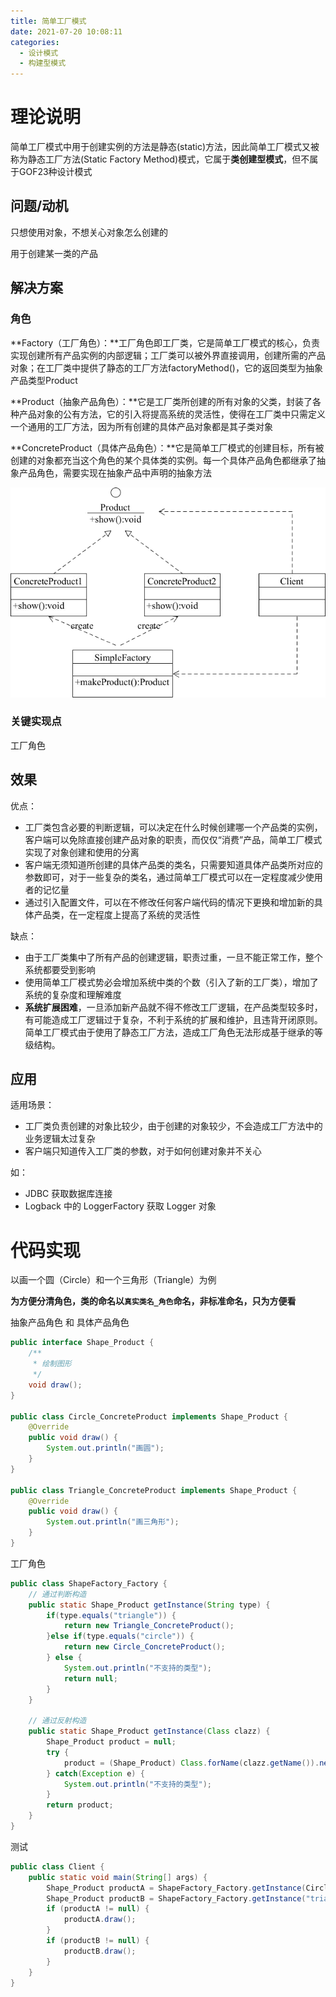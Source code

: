 ```yaml
---
title: 简单工厂模式
date: 2021-07-20 10:08:11
categories:
  - 设计模式
  - 构建型模式
---
```


# 理论说明

简单工厂模式中用于创建实例的方法是静态(static)方法，因此简单工厂模式又被称为静态工厂方法(Static Factory Method)模式，它属于**类创建型模式**，但不属于GOF23种设计模式

## 问题/动机

只想使用对象，不想关心对象怎么创建的

用于创建某一类的产品

## 解决方案

### 角色

**Factory（工厂角色）：**工厂角色即工厂类，它是简单工厂模式的核心，负责实现创建所有产品实例的内部逻辑；工厂类可以被外界直接调用，创建所需的产品对象；在工厂类中提供了静态的工厂方法factoryMethod()，它的返回类型为抽象产品类型Product

**Product（抽象产品角色）：**它是工厂类所创建的所有对象的父类，封装了各种产品对象的公有方法，它的引入将提高系统的灵活性，使得在工厂类中只需定义一个通用的工厂方法，因为所有创建的具体产品对象都是其子类对象

**ConcreteProduct（具体产品角色）：**它是简单工厂模式的创建目标，所有被创建的对象都充当这个角色的某个具体类的实例。每一个具体产品角色都继承了抽象产品角色，需要实现在抽象产品中声明的抽象方法

![简单工厂模式的结构图](简单工厂模式\5-200ZQ64244445.png)

### 关键实现点

工厂角色

## 效果

优点：

- 工厂类包含必要的判断逻辑，可以决定在什么时候创建哪一个产品类的实例，客户端可以免除直接创建产品对象的职责，而仅仅“消费”产品，简单工厂模式实现了对象创建和使用的分离
- 客户端无须知道所创建的具体产品类的类名，只需要知道具体产品类所对应的参数即可，对于一些复杂的类名，通过简单工厂模式可以在一定程度减少使用者的记忆量
- 通过引入配置文件，可以在不修改任何客户端代码的情况下更换和增加新的具体产品类，在一定程度上提高了系统的灵活性

缺点：

- 由于工厂类集中了所有产品的创建逻辑，职责过重，一旦不能正常工作，整个系统都要受到影响
- 使用简单工厂模式势必会增加系统中类的个数（引入了新的工厂类），增加了系统的复杂度和理解难度
- **系统扩展困难**，一旦添加新产品就不得不修改工厂逻辑，在产品类型较多时，有可能造成工厂逻辑过于复杂，不利于系统的扩展和维护，且违背开闭原则。
  简单工厂模式由于使用了静态工厂方法，造成工厂角色无法形成基于继承的等级结构。

## 应用

适用场景：

- 工厂类负责创建的对象比较少，由于创建的对象较少，不会造成工厂方法中的业务逻辑太过复杂
- 客户端只知道传入工厂类的参数，对于如何创建对象并不关心

如：

- JDBC 获取数据库连接
- Logback 中的 LoggerFactory 获取 Logger 对象

# 代码实现

以画一个圆（Circle）和一个三角形（Triangle）为例

**为方便分清角色，类的命名以`真实类名_角色`命名，非标准命名，只为方便看**

抽象产品角色 和 具体产品角色

```java
public interface Shape_Product {
    /**
     * 绘制图形
     */
    void draw();
}

public class Circle_ConcreteProduct implements Shape_Product {
    @Override
    public void draw() {
        System.out.println("画圆");
    }
}

public class Triangle_ConcreteProduct implements Shape_Product {
    @Override
    public void draw() {
        System.out.println("画三角形");
    }
}
```

工厂角色

```java
public class ShapeFactory_Factory {
    // 通过判断构造
    public static Shape_Product getInstance(String type) {
        if(type.equals("triangle")) {
            return new Triangle_ConcreteProduct();
        }else if(type.equals("circle")) {
            return new Circle_ConcreteProduct();
        } else {
            System.out.println("不支持的类型");
            return null;
        }
    }

    // 通过反射构造
    public static Shape_Product getInstance(Class clazz) {
        Shape_Product product = null;
        try {
            product = (Shape_Product) Class.forName(clazz.getName()).newInstance();
        } catch(Exception e) {
            System.out.println("不支持的类型");
        }
        return product;
    }
}
```

测试

```java
public class Client {
    public static void main(String[] args) {
        Shape_Product productA = ShapeFactory_Factory.getInstance(Circle_ConcreteProduct.class);
        Shape_Product productB = ShapeFactory_Factory.getInstance("triangle");
        if (productA != null) {
            productA.draw();
        }
        if (productB != null) {
            productB.draw();
        }
    }
}
```

